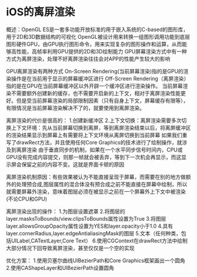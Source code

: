 #  iOS的离屏渲染
概述：OpenGL ES是一套多功能开放标准的用于嵌入系统的C-based的图形库，用于2D和3D数据结构的可视化
OpenGL被设计用来转换一组图形调用功能到底层图形硬件GPU，由GPU执行图形命令，用来实现复杂的图形操作和运算，从而能够高性能，高帧率利用GPU提供的2D和3D绘制能力 GPU屏幕渲染方式中有一种方式为离屏渲染，处理不好离屏渲染往往会对APP的性能产生较大的影响

GPU离屏渲染有两种方式 On-Screen Rendering(当前屏幕渲染)指的是GPU的渲染操作是在当前用于显示的屏幕缓冲区进行
Off-Screen Rendering（离屏渲染）指的是在GPU在当前屏幕缓冲区以外开辟一个缓冲区进行渲染操作。
当前屏幕渲染不需要额外创建新的缓存，也不需要开启新的上下文，相对于离屏渲染性能更好。但是受当前屏幕渲染的局部限制因素（只有自身上下文，屏幕缓存有限等），有限情况是当前屏幕渲染解决不了的，就要使用到离屏渲染。

离屏渲染的代价是很高的：
1.创建新缓冲区
2.上下文切换：离屏渲染需要多次切换上下文环境：先从当前屏幕切换到离屏，等到离屏渲染结束以后，将离屏缓冲区的渲染结果显示到屏幕上有需要将上下文环境从离屏切换到当前屏幕
如果我们重写了drawRect方法，并且使用任何Core Graphics的技术进行了绘制操作，就涉及到离屏渲染
由于垂直同步的机制，如果在一个水平同步信号时间内，CPU或GPU没有完成内容提交，则那一帧就会被丢弃，等到下一次机会再显示，而这显示屏会保留之前的内容不变。这就是界面卡顿的原因

离屏渲染机制原因：有些效果被认为不能直接呈现于屏幕，而需要在别的地方做额外的处理预合成,图层属性的混合体没有预合成之前不能直接在屏幕中绘制，所以就需要屏幕外渲染，意味着图层必须在被显示之前在一个屏幕外上下文中被渲染(不论CPU和GPU)

离屏渲染出现的操作：
1.为图层设置遮罩
2.将图层的layer.masksToBounds/view.clipsToBounds属性设置为True
3.将图层layer.allowsGroupOpacity属性设置为YES和layer.opacity小于1.0
4.具有layer.cornerRadius,layer.edgeAntialiasingMask的图层
5.文本（任何种类，包括UILabel,CATextLayer,Core Text）
6.使用CGContext在drawRect方法中绘制大部分情况下回导致离屏渲染，甚至仅仅是一个空的实现

优化方案：
1.使用贝塞尔曲线UIBezierPath和Core Graphics框架画出一个圆角
2.使用CAShapeLayer和UIBezierPath设置圆角

